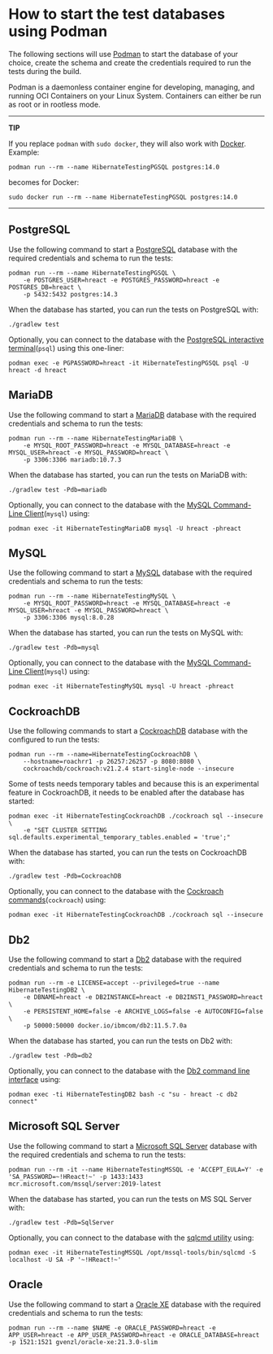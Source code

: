 # How to start the test databases using Podman

The following sections will use [Podman][podman] to start the database of your choice,
create the schema and create the credentials required to run the tests during the build.

Podman is a daemonless container engine for developing, managing, and running OCI
Containers on your Linux System.
Containers can either be run as root or in rootless mode.

---
**TIP**

If you replace `podman` with `sudo docker`, they will also work with [Docker][docker].
Example:

```
podman run --rm --name HibernateTestingPGSQL postgres:14.0
```

becomes for Docker:

```
sudo docker run --rm --name HibernateTestingPGSQL postgres:14.0
```
---

[podman]:https://podman.io/
[docker]:https://www.docker.com/

## PostgreSQL

Use the following command to start a [PostgreSQL][postgresql] database with the
required credentials and schema to run the tests:

[postgresql]:https://www.postgresql.org


```
podman run --rm --name HibernateTestingPGSQL \
    -e POSTGRES_USER=hreact -e POSTGRES_PASSWORD=hreact -e POSTGRES_DB=hreact \
    -p 5432:5432 postgres:14.3
```

When the database has started, you can run the tests on PostgreSQL with:

```
./gradlew test
```

Optionally, you can connect to the database with the [PostgreSQL interactive terminal][psql](`psql`)
using this one-liner:

```
podman exec -e PGPASSWORD=hreact -it HibernateTestingPGSQL psql -U hreact -d hreact
```

[psql]:https://www.postgresql.org/docs/14/app-psql.html

## MariaDB

Use the following command to start a [MariaDB][mariadb] database with the required credentials
and schema to run the tests:

[mariadb]:https://mariadb.org/

```
podman run --rm --name HibernateTestingMariaDB \
    -e MYSQL_ROOT_PASSWORD=hreact -e MYSQL_DATABASE=hreact -e MYSQL_USER=hreact -e MYSQL_PASSWORD=hreact \
    -p 3306:3306 mariadb:10.7.3
```

When the database has started, you can run the tests on MariaDB with:

```
./gradlew test -Pdb=mariadb
```

Optionally, you can connect to the database with the [MySQL Command-Line Client][mysql-cli](`mysql`) using:

[mysql-cli]:https://www.mysql.com/

```
podman exec -it HibernateTestingMariaDB mysql -U hreact -phreact
```

## MySQL

Use the following command to start a [MySQL][mysql] database with the required credentials
and schema to run the tests:

[mysql]:https://www.mysql.com/

```
podman run --rm --name HibernateTestingMySQL \
    -e MYSQL_ROOT_PASSWORD=hreact -e MYSQL_DATABASE=hreact -e MYSQL_USER=hreact -e MYSQL_PASSWORD=hreact \
    -p 3306:3306 mysql:8.0.28
```

When the database has started, you can run the tests on MySQL with:

```
./gradlew test -Pdb=mysql
```

Optionally, you can connect to the database with the [MySQL Command-Line Client][mysql-cli](`mysql`) using:

[mysql-cli]:https://www.mysql.com/

```
podman exec -it HibernateTestingMySQL mysql -U hreact -phreact
```

## CockroachDB

Use the following commands to start a [CockroachDB][cockroachdb] database with the
configured to run the tests:

[cockroachdb]:https://www.cockroachlabs.com/get-cockroachdb/

```
podman run --rm --name=HibernateTestingCockroachDB \
    --hostname=roachrr1 -p 26257:26257 -p 8080:8080 \
    cockroachdb/cockroach:v21.2.4 start-single-node --insecure
```

Some of tests needs temporary tables and because this is an experimental feature in
CockroachDB, it needs to be enabled after the database has started:

```
podman exec -it HibernateTestingCockroachDB ./cockroach sql --insecure \
    -e "SET CLUSTER SETTING sql.defaults.experimental_temporary_tables.enabled = 'true';"
```

When the database has started, you can run the tests on CockroachDB with:

```
./gradlew test -Pdb=CockroachDB
```

Optionally, you can connect to the database with the [Cockroach commands][cockroach-cli](`cockroach`)
using:

```
podman exec -it HibernateTestingCockroachDB ./cockroach sql --insecure 
```

[cockroach-cli]:https://www.cockroachlabs.com/docs/stable/cockroach-commands.html

## Db2

Use the following command to start a [Db2][db2] database with the required credentials
and schema to run the tests:

[db2]:https://www.ibm.com/analytics/db2

```
podman run --rm -e LICENSE=accept --privileged=true --name HibernateTestingDB2 \
    -e DBNAME=hreact -e DB2INSTANCE=hreact -e DB2INST1_PASSWORD=hreact \
    -e PERSISTENT_HOME=false -e ARCHIVE_LOGS=false -e AUTOCONFIG=false \
    -p 50000:50000 docker.io/ibmcom/db2:11.5.7.0a
```

When the database has started, you can run the tests on Db2 with:

```
./gradlew test -Pdb=db2
```

Optionally, you can connect to the database with the [Db2 command line interface][db2-cli] using:

```
podman exec -ti HibernateTestingDB2 bash -c "su - hreact -c db2 connect"
```
[db2-cli]:https://www.ibm.com/support/knowledgecenter/en/SSEPEK_11.0.0/comref/src/tpc/db2z_commandlineprocessor.html

## Microsoft SQL Server

Use the following command to start a [Microsoft SQL Server][mssql] database with the required credentials
and schema to run the tests:

[mssql]:https://www.microsoft.com/en-gb/sql-server/

```
podman run --rm -it --name HibernateTestingMSSQL -e 'ACCEPT_EULA=Y' -e 'SA_PASSWORD=~!HReact!~' -p 1433:1433 mcr.microsoft.com/mssql/server:2019-latest
```

When the database has started, you can run the tests on MS SQL Server with:

```
./gradlew test -Pdb=SqlServer
```

Optionally, you can connect to the database with the [sqlcmd utility][sqlcmd-cli] using:

```
podman exec -it HibernateTestingMSSQL /opt/mssql-tools/bin/sqlcmd -S localhost -U SA -P '~!HReact!~'
```

[sqlcmd-cli]:https://docs.microsoft.com/en-us/sql/tools/sqlcmd-utility?view=sql-server-ver15

## Oracle

Use the following command to start a [Oracle XE][oracle] database with the required credentials
and schema to run the tests:

[oracle]:https://www.oracle.com/database/technologies/appdev/xe.html

```
podman run --rm --name $NAME -e ORACLE_PASSWORD=hreact -e APP_USER=hreact -e APP_USER_PASSWORD=hreact -e ORACLE_DATABASE=hreact -p 1521:1521 gvenzl/oracle-xe:21.3.0-slim
```
